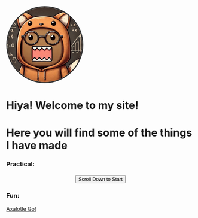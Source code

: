 <img src="/images/School_Domo_FoxHoodie.jpg" alt="School_Domo_FoxHoodie)" style="width: 200px; height: 200px; border-radius: 50%; object-fit: cover; border: 3px solid #333;">


# Hiya! Welcome to my site!
# Here you will find some of the things I have made


### Practical:<!-- Toggle Scroll Button -->
<!-- Toggle Scroll Button -->
<div style="text-align: center; margin-top: 20px;">
    <button id="scroll-btn" onclick="togglePizzaBox()">Scroll Down to Start</button>
</div>

<!-- Pizza Calculator Box (initially hidden) -->
<div id="pizza-box" style="display: none; border: 1px solid #ccc; padding: 15px; width: 300px; margin-top: 20px;">
    <label>Amount of people:</label><br>
    <input type="number" id="people"><br><br>

    <label>Amount of boxes of pizzas:</label><br>
    <input type="number" id="pizza"><br><br>

    <label>(8 for triangle, 16 for square) Slices Per Pizza:</label><br>
    <input type="number" id="slices"><br><br>

    <label>(Suggested: 3) Slices Per Person:</label><br>
    <input type="number" id="spp"><br><br>

    <button onclick="Pizza_Calculator()">Calculate Pizza</button>

    <div id="result" style="margin-top: 10px;"></div>
</div>

<script>
    let pizzaBoxVisible = false;

    function togglePizzaBox() {
        const pizzaBox = document.getElementById("pizza-box");
        const scrollBtn = document.getElementById("scroll-btn");

        if (!pizzaBoxVisible) {
            pizzaBox.style.display = "block";
            pizzaBox.scrollIntoView({ behavior: "smooth" });
            scrollBtn.innerText = "Scroll Back Up";
        } else {
            window.scrollTo({ top: 0, behavior: "smooth" });
            setTimeout(() => {
                pizzaBox.style.display = "none";
                scrollBtn.innerText = "Scroll Down to Start";
            }, 600); // Delay to let scroll finish before hiding
        }

        pizzaBoxVisible = !pizzaBoxVisible;
    }

    function Pizza_Calculator() {
        let people = parseInt(document.getElementById("people").value);
        let pizza = parseInt(document.getElementById("pizza").value);
        let slices = parseInt(document.getElementById("slices").value);
        let spp = parseInt(document.getElementById("spp").value);

        let totalSlices = pizza * slices;
        let totalNeeded = people * spp;
        let slicesLeft = totalSlices - totalNeeded;

        const resultBox = document.getElementById("result");
        resultBox.innerHTML = `
            <strong>Pizza Calculation Summary:</strong><br><br>
            People: ${people}<br>
            Boxes of Pizza: ${pizza}<br>
            Slices per Pizza: ${slices}<br>
            Total Slices: ${totalSlices}<br>
            Slices Needed (${spp} per person): ${totalNeeded}<br>
            <strong>Slices Left Over: ${slicesLeft}</strong>
        `;
    }
</script>


### Fun:

[Axalotle Go!](https://flowlab.io/games/play/2381148)
